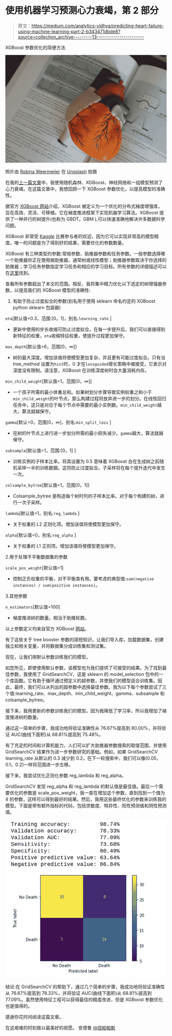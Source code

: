 # 使用机器学习预测心力衰竭，第 2 部分

> 原文：<https://medium.com/analytics-vidhya/predicting-heart-failure-using-machine-learning-part-2-b343471dbde8?source=collection_archive---------13----------------------->

XGBoost 参数优化的简便方法

![](img/e33b5c463f0e3135fafab18adb9974a8.png)

照片由 [Robina Weermeijer](https://unsplash.com/@averey?utm_source=unsplash&utm_medium=referral&utm_content=creditCopyText) 在 [Unsplash](https://unsplash.com/s/photos/medical?utm_source=unsplash&utm_medium=referral&utm_content=creditCopyText) 拍摄

在我的[上一篇文章](/analytics-vidhya/predicting-heart-failure-using-machine-learning-part-1-6c57ce7bee8c)中，我使用随机森林、XGBoost、神经网络和一组模型预测了心力衰竭。在这篇文章中，我想回顾一下 XGBoost 参数优化，以提高模型的准确性。

据官方 [XGBoost 网站](https://xgboost.readthedocs.io/en/latest/)介绍，XGBoost 被定义为一个优化的分布式梯度增强库，旨在高效、灵活、可移植。它在梯度推进框架下实现机器学习算法。XGBoost 提供了一种并行的树提升(也称为 GBDT，GBM ),可以快速准确地解决许多数据科学问题。

XGBoost 非常受 [Kaggle](https://www.kaggle.com/) 比赛参与者的欢迎，因为它可以实现非常高的模型精度。唯一的问题是为了得到好的结果，需要优化的参数数量。

XGBoost 有三种类型的参数:常规参数、助推器参数和任务参数。一般参数选择哪一个助推器你正在使用做助推器，通常树或线性模型；助推器参数取决于你选择的助推器；学习任务参数指定学习任务和相应的学习目标。所有参数的详细描述可以在[这里](https://xgboost.readthedocs.io/en/latest/parameter.html)找到。

查看所有参数超出了本文的范围。相反，我将集中精力优化以下选定的树增强器参数，以提高我们的 XGBoost 模型的准确性:

1.  有助于防止过度拟合的参数(别名用于使用 sklearn 命名约定的 XGBoost python sklearn 包装器)

`eta`[默认值=0.3，范围:[0，1]，别名:`learning_rate` ]

*   更新中使用的步长收缩可防止过度拟合。在每一步提升后，我们可以直接得到新特征的权重，`eta`收缩特征权重，使提升过程更加保守。

`max_depth`[默认值=6，范围[0，∞]]

*   树的最大深度。增加该值将使模型更加复杂，并且更有可能过度拟合。只有当 tree_method 设置为`hist`时，0 才在`lossguided`增长策略中被接受，它表示对深度没有限制。请注意，XGBoost 在训练深度树时会大量消耗内存。

`min_child_weight`[默认值=1，范围[0，∞]]

*   一个孩子所需的最小体重总和。如果树划分步骤导致实例权重之和小于`min_child_weight`的叶节点，那么构建过程将放弃进一步的划分。在线性回归任务中，这只是对应于每个节点中需要的最小实例数。`min_child_weight`越大，算法就越保守。

`gamma`[默认=0，范围[0，∞]，别名:`min_split_loss` ]

*   在树的叶节点上进行进一步划分所需的最小损失减少。`gamma`越大，算法就越保守。

`subsample`[默认值=1，范围:[0，1] ]

*   训练实例的子样本比率。将其设置为 0.5 意味着 XGBoost 会在生成树之前随机采样一半的训练数据。这将防止过度拟合。子采样将在每个提升迭代中发生一次。

`colsample_bytree`[默认值=1，范围[0，1]]

*   Colsample_bytree 是构造每个树时列的子样本比率。对于每个构建的树，进行一次子采样。

`lambda`[默认值=1，别名:`reg_lambda` ]

*   关于权重的 L2 正则化项。增加该值将使模型更加保守。

`alpha`[默认值=0，别名:`reg_alpha` ]

*   关于权重的 L1 正则项。增加该值将使模型更加保守。

2.用于处理不平衡数据集的参数

`scale_pos_weight`[默认值=1]

*   控制正负权重的平衡，对不平衡类有用。要考虑的典型值:`sum(negative instances) / sum(positive instances)`。

3.其他参数

`n_estimators`[默认值=100]

*   梯度推进树的数量。相当于助推轮数。

以上参数定义均来自官方 XGBoost [网站](https://xgboost.readthedocs.io/en/latest/)。

有了这些关于 tree booster 参数的简短知识，让我们导入库，加载数据集，创建独立和相关变量，并将数据集分成训练集和测试集。

现在，让我们用默认参数训练我们的模型。

如您所见，即使使用默认参数，该模型也为我们提供了可接受的结果。为了找到最佳参数，我使用了 GridSearchCV，这是 sklearn 的 model_selection 包中的一个库函数。它有助于循环通过预定义的超参数，并使我们的模型适合训练集。因此，最终，我们可以从列出的超参数中选择最佳参数。我为以下每个参数尝试了三个值:learning_rate、max_depth、min_child_weight、gamma、subsample 和 colsample_bytree。

接下来，我用更新的参数训练我们的模型。因为我降低了学习率，所以我增加了梯度推进树的数量。

通过这一简单的步骤，我成功地将验证准确性从 76.67%提高到 80.00%，并将验证 AUC(曲线下面积)从 68.81%提高到 75.48%。

有了充足的时间和计算机能力，人们可以扩大助推器参数搜索的取值范围，并使用 GridSearchCV 结果作为进一步参数研究的基础。例如，如果 GridSearchCV learning_rate 从默认的 0.3 减少到 0.2，在下一轮搜索中，我们可以像[0.05，0.1，0.2]一样将范围进一步左移。

接下来，我尝试优化正则化参数 reg_lambda 和 reg_alpha。

GridSearchCV 发现 reg_alpha 和 reg_lambda 的默认值是最佳值。最后一个需要优化的参数是 scale_pos_weight，我一直在增加这个参数，直到找到一个值为 4 的参数，这样可以得到最好的结果。然后，我用这些最终优化的参数来训练我的模型。下面是带有额外指标的代码，包括灵敏度、特异性、阳性预测值和阴性预测值。

![](img/79200e3396a80b3daead29445beae092.png)

结论:在 GridSearchCV 的帮助下，通过几个简单的步骤，我成功地将验证准确性从 76.67%提高到 78.33%，并将验证 AUC(曲线下面积)从 68.81%提高到 77.09%。虽然使用特征工程可以获得最佳的精度改进，但是 XGBoost 参数优化也是值得的。

感谢你花时间阅读这篇文章。

在这艰难的时刻致以最美好的祝愿。
安德鲁
[@坦帕帕斯](http://twitter.com/tampapath)